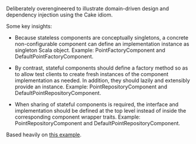 Deliberately overengineered to illustrate domain-driven design and 
dependency injection using the Cake idiom.

Some key insights:

- Because stateless components are conceptually singletons, a concrete
  non-configurable component can define an implementation instance as
  singleton Scala object. Example: PointFactoryComponent and
  DefaultPointFactoryComponent.
  
- By contrast, stateful components should define a factory method so
  as to allow test clients to create fresh instances of the component
  implementation as needed. In addition, they should lazily and
  extensibly provide an instance. Example: PointRepositoryComponent
  and DefaultPointRepositoryComponent.

- When sharing of stateful components is required, the interface and
  implementation should be defined at the top level instead of inside
  the corresponding component wrapper traits. Example:
  PointRepositoryComponent and DefaultPointRepositoryComponent.

Based heavily on [this example](http://www.cakesolutions.net/teamblogs/2011/12/19/cake-pattern-in-depth/).
